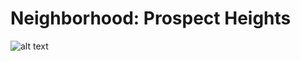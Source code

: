 # Neighborhood: Prospect Heights

![alt text](https://www.gradescope.com/courses/578987/assignments/3432306/submissions/199184613#Question_1-rubric"HC6_Highlighted_Image")
